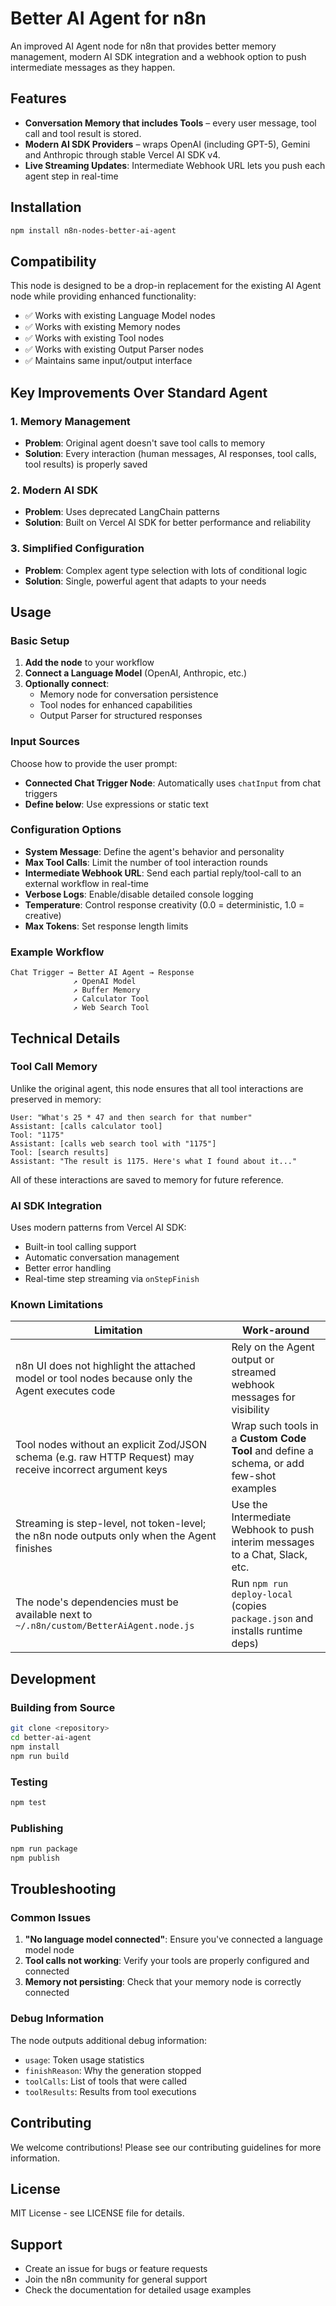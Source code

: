 # Better AI Agent for n8n

An improved AI Agent node for n8n that provides better memory management, modern AI SDK integration and a webhook option to push intermediate messages as they happen.

## Features

- **Conversation Memory that includes Tools** – every user message, tool call and tool result is stored.
- **Modern AI SDK Providers** – wraps OpenAI (including GPT-5), Gemini and Anthropic through stable Vercel AI SDK v4.
- **Live Streaming Updates**: Intermediate Webhook URL lets you push each agent step in real-time

## Installation

```bash
npm install n8n-nodes-better-ai-agent
```

## Compatibility

This node is designed to be a drop-in replacement for the existing AI Agent node while providing enhanced functionality:

- ✅ Works with existing Language Model nodes
- ✅ Works with existing Memory nodes  
- ✅ Works with existing Tool nodes
- ✅ Works with existing Output Parser nodes
- ✅ Maintains same input/output interface

## Key Improvements Over Standard Agent

### 1. Memory Management
- **Problem**: Original agent doesn't save tool calls to memory
- **Solution**: Every interaction (human messages, AI responses, tool calls, tool results) is properly saved

### 2. Modern AI SDK
- **Problem**: Uses deprecated LangChain patterns
- **Solution**: Built on Vercel AI SDK for better performance and reliability

### 3. Simplified Configuration
- **Problem**: Complex agent type selection with lots of conditional logic
- **Solution**: Single, powerful agent that adapts to your needs

## Usage

### Basic Setup

1. **Add the node** to your workflow
2. **Connect a Language Model** (OpenAI, Anthropic, etc.)
3. **Optionally connect**:
   - Memory node for conversation persistence
   - Tool nodes for enhanced capabilities
   - Output Parser for structured responses

### Input Sources

Choose how to provide the user prompt:

- **Connected Chat Trigger Node**: Automatically uses `chatInput` from chat triggers
- **Define below**: Use expressions or static text

### Configuration Options

- **System Message**: Define the agent's behavior and personality
- **Max Tool Calls**: Limit the number of tool interaction rounds
- **Intermediate Webhook URL**: Send each partial reply/tool-call to an external workflow in real-time
- **Verbose Logs**: Enable/disable detailed console logging
- **Temperature**: Control response creativity (0.0 = deterministic, 1.0 = creative)
- **Max Tokens**: Set response length limits

### Example Workflow

```
Chat Trigger → Better AI Agent → Response
              ↗ OpenAI Model
              ↗ Buffer Memory
              ↗ Calculator Tool
              ↗ Web Search Tool
```

## Technical Details

### Tool Call Memory

Unlike the original agent, this node ensures that all tool interactions are preserved in memory:

```
User: "What's 25 * 47 and then search for that number"
Assistant: [calls calculator tool]
Tool: "1175"
Assistant: [calls web search tool with "1175"]
Tool: [search results]
Assistant: "The result is 1175. Here's what I found about it..."
```

All of these interactions are saved to memory for future reference.

### AI SDK Integration

Uses modern patterns from Vercel AI SDK:

- Built-in tool calling support
- Automatic conversation management
- Better error handling
- Real-time step streaming via `onStepFinish`

### Known Limitations

| Limitation | Work-around |
|------------|------------|
| n8n UI does not highlight the attached model or tool nodes because only the Agent executes code | Rely on the Agent output or streamed webhook messages for visibility |
| Tool nodes without an explicit Zod/JSON schema (e.g. raw HTTP Request) may receive incorrect argument keys | Wrap such tools in a **Custom Code Tool** and define a schema, or add few-shot examples |
| Streaming is step-level, not token-level; the n8n node outputs only when the Agent finishes | Use the Intermediate Webhook to push interim messages to a Chat, Slack, etc. |
| The node's dependencies must be available next to `~/.n8n/custom/BetterAiAgent.node.js` | Run `npm run deploy-local` (copies `package.json` and installs runtime deps) |

## Development

### Building from Source

```bash
git clone <repository>
cd better-ai-agent
npm install
npm run build
```

### Testing

```bash
npm test
```

### Publishing

```bash
npm run package
npm publish
```

## Troubleshooting

### Common Issues

1. **"No language model connected"**: Ensure you've connected a language model node
2. **Tool calls not working**: Verify your tools are properly configured and connected
3. **Memory not persisting**: Check that your memory node is correctly connected

### Debug Information

The node outputs additional debug information:

- `usage`: Token usage statistics
- `finishReason`: Why the generation stopped
- `toolCalls`: List of tools that were called
- `toolResults`: Results from tool executions

## Contributing

We welcome contributions! Please see our contributing guidelines for more information.

## License

MIT License - see LICENSE file for details.

## Support

- Create an issue for bugs or feature requests
- Join the n8n community for general support
- Check the documentation for detailed usage examples 